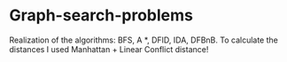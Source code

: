 # Graph-search-problems


Realization of the algorithms: 
BFS, A *, DFID, IDA, DFBnB.
To calculate the distances I used Manhattan + Linear Conflict distance!
